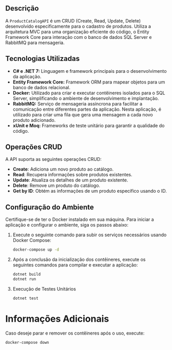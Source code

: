 ## Descrição

A `ProductCatalogAPI` é um CRUD (Create, Read, Update, Delete) desenvolvido especificamente para o cadastro de produtos. Utiliza a arquitetura MVC para uma organização eficiente do código, o Entity Framework Core para interação com o banco de dados SQL Server e RabbitMQ para mensageria.


## Tecnologias Utilizadas

- **C# e .NET 7:** Linguagem e framework principais para o desenvolvimento da aplicação.
- **Entity Framework Core:** Framework ORM para mapear objetos para um banco de dados relacional.
- **Docker:** Utilizado para criar e executar contêineres isolados para o SQL Server, simplificando o ambiente de desenvolvimento e implantação.
- **RabbitMQ:** Serviço de mensageria assíncrona para facilitar a comunicação entre diferentes partes da aplicação. Nesta aplicação, é utilizado para criar uma fila que gera uma mensagem a cada novo produto adicionado.
- **xUnit e Moq:** Frameworks de teste unitário para garantir a qualidade do código.

## Operações CRUD

A API suporta as seguintes operações CRUD:

[//]: # (AQUI so um toque tu pode ter isso com um arquivo de postman ai tu publica a api e o swagger ou o postman e o arquivo de postman vao disponibilizar essas informacoes) 
- **Create**: Adiciona um novo produto ao catálogo.
- **Read**: Recupera informações sobre produtos existentes.
- **Update**: Atualiza os detalhes de um produto existente.
- **Delete**: Remove um produto do catálogo.
-  **Get by ID**: Obtém as informações de um produto específico usando o ID.

## Configuração do Ambiente

Certifique-se de ter o Docker instalado em sua máquina. Para iniciar a aplicação e configurar o ambiente, siga os passos abaixo:


1. Execute o seguinte comando para subir os serviços necessários usando Docker Compose:

   ```bash
   docker-compose up -d
   
2. Após a conclusão da inicialização dos contêineres, execute os seguintes comandos para compilar e executar a aplicação:

   ```bash
   dotnet build
   dotnet run 

3. Execução de Testes Unitários

   ```bash
   dotnet test

# Informações Adicionais

Caso deseje parar e remover os contêineres após o uso, execute:

 ```bash
 docker-compose down

